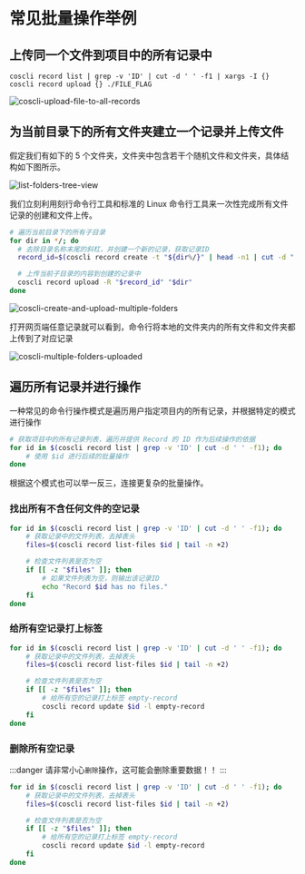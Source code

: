 # 常见批量操作举例

## 上传同一个文件到项目中的所有记录中

```
coscli record list | grep -v 'ID' | cut -d ' ' -f1 | xargs -I {} coscli record upload {} ./FILE_FLAG
```

![coscli-upload-file-to-all-records](./img/coscli-upload-file-to-all-records.png)

## 为当前目录下的所有文件夹建立一个记录并上传文件

假定我们有如下的 5 个文件夹，文件夹中包含若干个随机文件和文件夹，具体结构如下图所示。

![list-folders-tree-view](./img/list-folders-tree-view.png)

我们立刻利用刻行命令行工具和标准的 Linux 命令行工具来一次性完成所有文件记录的创建和文件上传。

```bash
# 遍历当前目录下的所有子目录
for dir in */; do
  # 去除目录名称末尾的斜杠，并创建一个新的记录，获取记录ID
  record_id=$(coscli record create -t "${dir%/}" | head -n1 | cut -d " " -f3)

  # 上传当前子目录的内容到创建的记录中
  coscli record upload -R "$record_id" "$dir"
done
```

![coscli-create-and-upload-multiple-folders](./img/coscli-create-and-upload-multiple-folders.png)

打开网页端任意记录就可以看到，命令行将本地的文件夹内的所有文件和文件夹都上传到了对应记录

![coscli-multiple-folders-uploaded](./img/coscli-multiple-folders-uploaded.png)

## 遍历所有记录并进行操作

一种常见的命令行操作模式是遍历用户指定项目内的所有记录，并根据特定的模式进行操作

```bash
# 获取项目中的所有记录列表，遍历并提供 Record 的 ID 作为后续操作的依据
for id in $(coscli record list | grep -v 'ID' | cut -d ' ' -f1); do
    # 使用 $id 进行后续的批量操作
done
```

根据这个模式也可以举一反三，连接更复杂的批量操作。

### 找出所有不含任何文件的空记录

```bash
for id in $(coscli record list | grep -v 'ID' | cut -d ' ' -f1); do
    # 获取记录中的文件列表，去掉表头
    files=$(coscli record list-files $id | tail -n +2)

    # 检查文件列表是否为空
    if [[ -z "$files" ]]; then
        # 如果文件列表为空，则输出该记录ID
        echo "Record $id has no files."
    fi
done
```

### 给所有空记录打上标签

```bash
for id in $(coscli record list | grep -v 'ID' | cut -d ' ' -f1); do
    # 获取记录中的文件列表，去掉表头
    files=$(coscli record list-files $id | tail -n +2)

    # 检查文件列表是否为空
    if [[ -z "$files" ]]; then
        # 给所有空的记录打上标签 empty-record
        coscli record update $id -l empty-record
    fi
done
```

### 删除所有空记录

:::danger
请非常小心`删除`操作，这可能会删除重要数据！！
:::

```bash
for id in $(coscli record list | grep -v 'ID' | cut -d ' ' -f1); do
    # 获取记录中的文件列表，去掉表头
    files=$(coscli record list-files $id | tail -n +2)

    # 检查文件列表是否为空
    if [[ -z "$files" ]]; then
        # 给所有空的记录打上标签 empty-record
        coscli record update $id -l empty-record
    fi
done
```
